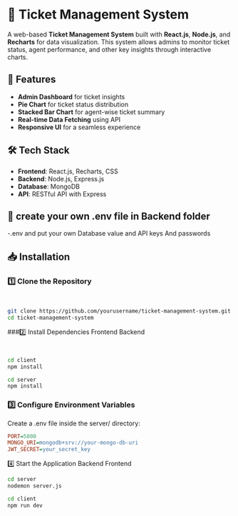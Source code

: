 # 🎫 Ticket Management System  

A web-based **Ticket Management System** built with **React.js**, **Node.js**, and **Recharts** for data visualization. This system allows admins to monitor ticket status, agent performance, and other key insights through interactive charts.

## 🚀 Features  
- **Admin Dashboard** for ticket insights  
- **Pie Chart** for ticket status distribution  
- **Stacked Bar Chart** for agent-wise ticket summary  
- **Real-time Data Fetching** using API  
- **Responsive UI** for a seamless experience  

## 🛠️ Tech Stack  
- **Frontend**: React.js, Recharts, CSS  
- **Backend**: Node.js, Express.js  
- **Database**: MongoDB  
- **API**: RESTful API with Express  

## 🚨 create your own .env file  in Backend folder 
-.env 
and put your own Database value and API keys And passwords


## 📥 Installation  

### 1️⃣ Clone the Repository

```bash


git clone https://github.com/yourusername/ticket-management-system.git
cd ticket-management-system
```

###2️⃣ Install Dependencies
Frontend
Backend
```bash


cd client
npm install

cd server
npm install

```
### 3️⃣ Configure Environment Variables
Create a .env file inside the server/ directory:
```ini
PORT=5000
MONGO_URI=mongodb+srv://your-mongo-db-uri
JWT_SECRET=your_secret_key

```
4️⃣ Start the Application
Backend
Frontend
```bash
cd server
nodemon server.js

cd client
npm run dev







